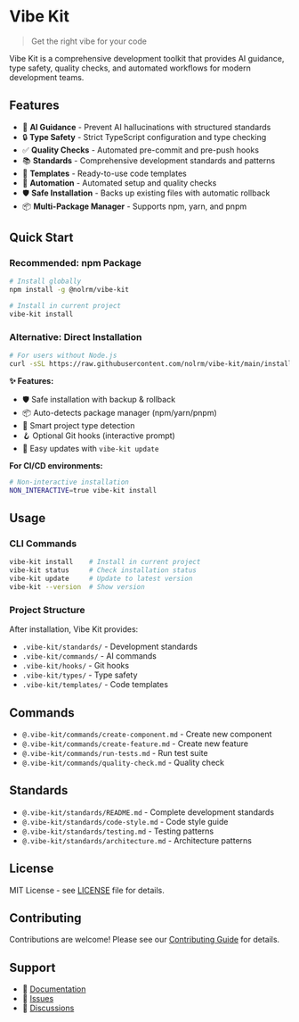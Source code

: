 # Vibe Kit

> Get the right vibe for your code

Vibe Kit is a comprehensive development toolkit that provides AI guidance, type safety, quality checks, and automated workflows for modern development teams.

## Features

- 🤖 **AI Guidance** - Prevent AI hallucinations with structured standards
- 🔒 **Type Safety** - Strict TypeScript configuration and type checking
- ✅ **Quality Checks** - Automated pre-commit and pre-push hooks
- 📚 **Standards** - Comprehensive development standards and patterns
- 🎯 **Templates** - Ready-to-use code templates
- 🔧 **Automation** - Automated setup and quality checks
- 🛡️ **Safe Installation** - Backs up existing files with automatic rollback
- 📦 **Multi-Package Manager** - Supports npm, yarn, and pnpm

## Quick Start

### **Recommended: npm Package**
```bash
# Install globally
npm install -g @nolrm/vibe-kit

# Install in current project
vibe-kit install
```

### **Alternative: Direct Installation**
```bash
# For users without Node.js
curl -sSL https://raw.githubusercontent.com/nolrm/vibe-kit/main/install-fallback.sh | bash
```

**✨ Features:**
- 🛡️ Safe installation with backup & rollback
- 📦 Auto-detects package manager (npm/yarn/pnpm)
- 🎯 Smart project type detection
- 🪝 Optional Git hooks (interactive prompt)
- 🔄 Easy updates with `vibe-kit update`

**For CI/CD environments:**
```bash
# Non-interactive installation
NON_INTERACTIVE=true vibe-kit install
```

## Usage

### **CLI Commands**
```bash
vibe-kit install    # Install in current project
vibe-kit status     # Check installation status
vibe-kit update     # Update to latest version
vibe-kit --version  # Show version
```

### **Project Structure**
After installation, Vibe Kit provides:

- `.vibe-kit/standards/` - Development standards
- `.vibe-kit/commands/` - AI commands
- `.vibe-kit/hooks/` - Git hooks
- `.vibe-kit/types/` - Type safety
- `.vibe-kit/templates/` - Code templates

## Commands

- `@.vibe-kit/commands/create-component.md` - Create new component
- `@.vibe-kit/commands/create-feature.md` - Create new feature
- `@.vibe-kit/commands/run-tests.md` - Run test suite
- `@.vibe-kit/commands/quality-check.md` - Quality check

## Standards

- `@.vibe-kit/standards/README.md` - Complete development standards
- `@.vibe-kit/standards/code-style.md` - Code style guide
- `@.vibe-kit/standards/testing.md` - Testing patterns
- `@.vibe-kit/standards/architecture.md` - Architecture patterns

## License

MIT License - see [LICENSE](LICENSE) file for details.

## Contributing

Contributions are welcome! Please see our [Contributing Guide](CONTRIBUTING.md) for details.

## Support

- 📖 [Documentation](docs/)
- 🐛 [Issues](https://github.com/yourusername/vibe-kit/issues)
- 💬 [Discussions](https://github.com/yourusername/vibe-kit/discussions)
